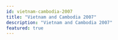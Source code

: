 ```yaml
---
id: vietnam-cambodia-2007
title: "Vietnam and Cambodia 2007"
description: "Vietnam and Cambodia 2007"
featured: true
---
```

